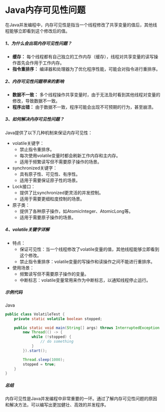 # Java内存可见性问题

在Java并发编程中，内存可见性是指当一个线程修改了共享变量的值后，其他线程能够立即看到这个修改后的值。

##### **1、为什么会出现内存可见性问题？**

- **缓存：** 每个线程都有自己独立的工作内存（缓存），线程对共享变量的读写操作首先会作用于工作内存。
- **指令重排序：** 编译器和处理器为了优化程序性能，可能会对指令进行重排序。

##### **2、内存可见性问题带来的影响**

- **数据不一致：** 多个线程操作共享变量时，由于无法及时看到其他线程对变量的修改，导致数据不一致。
- **程序出错：** 由于数据不一致，程序可能会出现不可预期的行为，甚至崩溃。

##### **3、如何解决内存可见性问题？**

Java提供了以下几种机制来保证内存可见性：

- volatile关键字：
  - 禁止指令重排序。
  - 每次使用volatile变量时都会刷新工作内存和主内存。
  - 适用于频繁读写但不需要原子操作的场景。
- synchronized关键字：
  - 具有原子性、可见性、有序性。
  - 适用于需要保证原子性的场景。
- Lock接口：
  - 提供了比synchronized更灵活的并发控制。
  - 适用于需要更细粒度控制的场景。
- 原子类：
  - 提供了各种原子操作，如AtomicInteger、AtomicLong等。
  - 适用于需要原子操作的场景。

##### **4、volatile关键字详解**

- 特点：
  - 保证可见性：当一个线程修改了volatile变量的值，其他线程能够立即看到这个修改。
  - 禁止指令重排序：volatile变量的写操作和读操作之间不能进行重排序。
- 使用场景：
  - 频繁读写但不需要原子操作的变量。
  - 中断标志：volatile变量常用来作为中断标志，以通知线程停止运行。

##### **示例代码**

Java

```java
public class VolatileTest {
    private static volatile boolean stopped;

    public static void main(String[] args) throws InterruptedException {
        new Thread(() -> {
            while (!stopped) {
                // do something
            }
        }).start();

        Thread.sleep(1000);
        stopped = true;
    }
}
```

##### **总结**

内存可见性是Java并发编程中非常重要的一环。通过了解内存可见性问题的原因和解决方法，可以编写出更加健壮、高效的并发程序。
